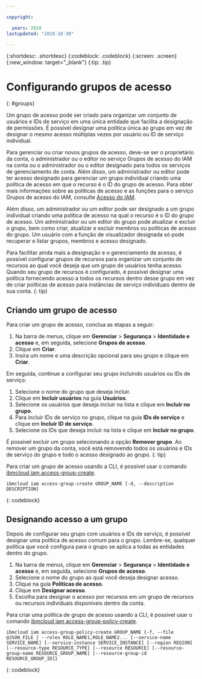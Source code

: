 ```yaml
---

copyright:

  years: 2018
lastupdated: "2018-10-30"

---
```


{:shortdesc: .shortdesc}
{:codeblock: .codeblock}
{:screen: .screen}
{:new_window: target="_blank"}
{:tip: .tip}


# Configurando grupos de acesso
{: #groups}

Um grupo de acesso pode ser criado para organizar um conjunto de usuários e IDs de serviço em uma
única entidade que facilita a designação de permissões. É possível designar uma política única ao grupo em vez
de designar o mesmo acesso múltiplas vezes por usuário ou ID de serviço individual.

Para gerenciar ou criar novos grupos de acesso, deve-se ser o proprietário da conta, o administrador ou o editor
no serviço Grupos de acesso do IAM na conta ou o administrador ou o editor designado para todos os serviços de
gerenciamento de conta. Além disso, um administrador ou editor pode ter acesso designado para gerenciar um grupo individual criando
uma política de acesso em que o recurso é o ID do grupo de acesso. Para obter mais informações sobre as políticas de
acesso e as funções para o serviço Grupos de acesso do IAM, consulte
[Acesso do IAM](/docs/iam/users_roles.html#platformrolestable2).

Além disso, um administrador ou um editor pode ser designado a um grupo individual criando uma política de acesso na qual o recurso é o ID do grupo de acesso. Um administrador ou um editor do grupo pode atualizar e excluir o grupo, bem como criar, atualizar e excluir membros ou políticas de acesso do grupo. Um usuário com a função de visualizador designada só pode recuperar e listar grupos, membros e acesso designado.

Para facilitar ainda mais a designação e o gerenciamento de acesso, é possível configurar
grupos de recursos para organizar um conjunto de recursos ao qual você deseja que um grupo de usuários
tenha acesso. Quando seu grupo de recursos é configurado, é possível designar uma política fornecendo acesso a
todos os recursos dentro desse grupo em vez de criar políticas de acesso para instâncias de serviço
individuais dentro de sua conta. 
{: tip}

## Criando um grupo de acesso

Para criar um grupo de acesso, conclua as etapas a seguir:

1. Na barra de menus, clique em **Gerenciar** &gt; **Segurança** &gt; **Identidade e acesso** e, em seguida, selecione **Grupos de acesso**.
2. Clique em **Criar**.
3. Insira um nome e uma descrição opcional para seu grupo e clique em **Criar**.

Em seguida, continue a configurar seu grupo incluindo usuários ou IDs de serviço:

1. Selecione o nome do grupo que deseja incluir.
2. Clique em **Incluir usuários** na guia **Usuários**. 
3. Selecione os usuários que deseja incluir na lista e clique em **Incluir no grupo**.
4. Para incluir IDs de serviço no grupo, clique na guia **IDs de serviço** e
clique em **Incluir ID de serviço**.
5. Selecione os IDs que deseja incluir na lista e clique em **Incluir no grupo**.

É possível excluir um grupo selecionando a opção **Remover grupo**. Ao
remover um grupo da conta, você está removendo todos os usuários e IDs de serviço do grupo e todo o acesso
designado ao grupo.
{: tip}

Para criar um grupo de acesso usando a CLI, é possível usar o comando [ibmcloud iam access-group-create](/docs/cli/reference/ibmcloud/cli_api_policy.html#ibmcloud_iam_access_group_create).
```
ibmcloud iam access-group-create GROUP_NAME [-d, --description DESCRIPTION]
```
{: codeblock}


## Designando acesso a um grupo

Depois de configurar seu grupo com usuários e IDs de serviço, é possível designar uma política de acesso
comum para o grupo. Lembre-se, qualquer política que você configura para o grupo se aplica a todas as
entidades dentro do grupo.

1. Na barra de menus, clique em **Gerenciar** &gt; **Segurança** &gt; **Identidade e acesso** e, em seguida, selecione **Grupos de acesso**.
2. Selecione o nome do grupo ao qual você deseja designar acesso. 
3. Clique na guia **Políticas de acesso**.
4. Clique em **Designar acesso**. 
5. Escolha para designar o acesso por recursos em um grupo de recursos ou recursos individuais
disponíveis dentro da conta.

Para criar uma política de grupo de acesso usando a CLI, é possível usar o comando [ibmcloud iam access-group-policy-create](/docs/cli/reference/ibmcloud/cli_api_policy.html#ibmcloud_iam_access_group_policy_create).
```
ibmcloud iam access-group-policy-create GROUP_NAME {-f, --file @JSON_FILE | --roles ROLE_NAME1,ROLE_NAME2... [--service-name SERVICE_NAME] [--service-instance SERVICE_INSTANCE] [--region REGION] [--resource-type RESOURCE_TYPE] [--resource RESOURCE] [--resource-group-name RESOURCE_GROUP_NAME] [--resource-group-id RESOURCE_GROUP_ID]}
```
{: codeblock}

